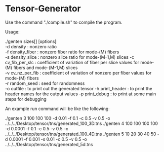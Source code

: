 # Tensor-Generator


Use the command "./compile.sh" to compile the program.

Usage: 

./genten sizes[] [options]                                                                                                                               
	-d density : nonzero ratio                                                                                                                                         
	-f density_fiber : nonzero fiber ratio for mode-(M) fibers                                                                                                                             
	-s density_slice : nonzero slice ratio for mode-(M-1,M) slices
	-c cv_fib_per_slc : coefficient of variation of fiber per slice values for mode-(M) fibers and mode-(M-1,M) slices 	
	-v cv_nz_per_fib : coefficient of variation of nonzero per fiber values for mode-(M) fibers                                                                                                            
	-r random_seed : seed for randomness                                                                                                                          
	-o outfile : to print out the generated tensor
	-h print_header : to print the header names for the output values 
	-p print_debug : to print at some main steps for debugging 

An example run command will be like the following:

./genten 3 100 100 100 -d 0.01 -f 0.1 -c 0.5 -v 0.5 -o ../../../Desktop/tensor/tns/generated_100_3D.tns
./genten 4 100 100 100 100 -d 0.0001 -f 0.1 -c 0.5 -v 0.5 -o ../../../Desktop/tensor/tns/generated_100_4D.tns
./genten 5 10 20 30 40 50 -d 0.0001 -f 0.001 -s 0.01 -c 0.5 -v 0.5 -o ../../../Desktop/tensor/tns/generated_5d.tns
